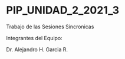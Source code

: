 # PIP_UNIDAD_2_2021_3
 Trabajo de las Sesiones Sincronicas 

Integrantes del Equipo: 

  Dr. Alejandro H. Garcia R. 
